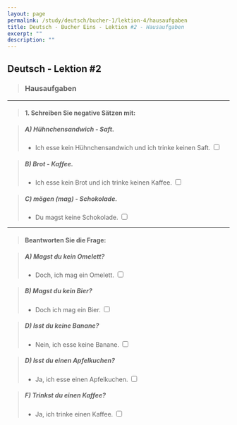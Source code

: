 ```yaml
---
layout: page
permalink: /study/deutsch/bucher-1/lektion-4/hausaufgaben
title: Deutsch - Bucher Eins - Lektion #2 - Hausaufgaben
excerpt: ""
description: ""
---
```


## Deutsch - Lektion #2

> ### **Hausaufgaben**

---

> #### 1. Schreiben Sie negative Sätzen mit:

> ##### A) Hühnchensandwich - Saft.
> - Ich esse kein Hühnchensandwich und ich trinke keinen Saft. <input type="checkbox" />

> ##### B) Brot - Kaffee.
> - Ich esse kein Brot und ich trinke keinen Kaffee. <input type="checkbox" />

> ##### C) mögen (mag)  - Schokolade.
> - Du magst keine Schokolade. <input type="checkbox" />

---

> #### Beantworten Sie die Frage:

> ##### A) Magst du kein Omelett?
> -  Doch, ich mag ein Omelett. <input type="checkbox" />

> ##### B) Magst du kein Bier?
> - Doch ich mag ein Bier. <input type="checkbox" />

> ##### D) Isst du keine Banane?
> -  Nein, ich esse keine Banane. <input type="checkbox" />

> ##### D) Isst du einen Apfelkuchen?
> -  Ja, ich esse einen Apfelkuchen. <input type="checkbox" />

> ##### F) Trinkst du einen Kaffee?
> -  Ja, ich trinke einen Kaffee. <input type="checkbox" />

